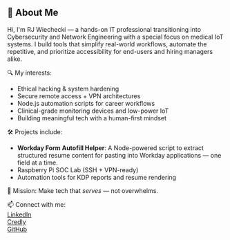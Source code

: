 ## 👋 About Me

Hi, I'm RJ Wiechecki — a hands-on IT professional transitioning into Cybersecurity and Network Engineering with a special focus on medical IoT systems. I build tools that simplify real-world workflows, automate the repetitive, and prioritize accessibility for end-users and hiring managers alike.

🔍 My interests:
- Ethical hacking & system hardening  
- Secure remote access + VPN architectures  
- Node.js automation scripts for career workflows  
- Clinical-grade monitoring devices and low-power IoT  
- Building meaningful tech with a human-first mindset

🛠️ Projects include:
- **Workday Form Autofill Helper**: A Node-powered script to extract structured resume content for pasting into Workday applications — one field at a time.
- Raspberry Pi SOC Lab (SSH + VPN-ready)
- Automation tools for KDP reports and resume rendering

🎯 Mission: Make tech that *serves* — not overwhelms.

📫 Connect with me:  
[LinkedIn](https://www.linkedin.com/in/rj-wiechecki-aa65bb2aa/)  
[Credly](https://www.credly.com/users/rjwiechecki)  
[GitHub](https://github.com/RJWiechecki)
<!---
RJWiechecki/RJWiechecki is a ✨ special ✨ repository because its `README.md` (this file) appears on your GitHub profile.
You can click the Preview link to take a look at your changes.
--->
